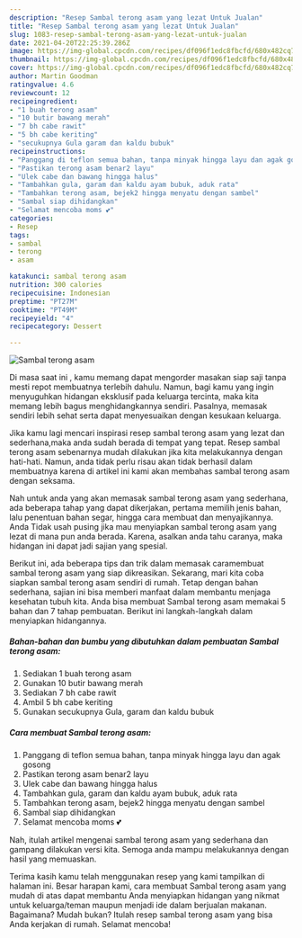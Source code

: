 ```yaml
---
description: "Resep Sambal terong asam yang lezat Untuk Jualan"
title: "Resep Sambal terong asam yang lezat Untuk Jualan"
slug: 1083-resep-sambal-terong-asam-yang-lezat-untuk-jualan
date: 2021-04-20T22:25:39.286Z
image: https://img-global.cpcdn.com/recipes/df096f1edc8fbcfd/680x482cq70/sambal-terong-asam-foto-resep-utama.jpg
thumbnail: https://img-global.cpcdn.com/recipes/df096f1edc8fbcfd/680x482cq70/sambal-terong-asam-foto-resep-utama.jpg
cover: https://img-global.cpcdn.com/recipes/df096f1edc8fbcfd/680x482cq70/sambal-terong-asam-foto-resep-utama.jpg
author: Martin Goodman
ratingvalue: 4.6
reviewcount: 12
recipeingredient:
- "1 buah terong asam"
- "10 butir bawang merah"
- "7 bh cabe rawit"
- "5 bh cabe keriting"
- "secukupnya Gula garam dan kaldu bubuk"
recipeinstructions:
- "Panggang di teflon semua bahan, tanpa minyak hingga layu dan agak gosong"
- "Pastikan terong asam benar2 layu"
- "Ulek cabe dan bawang hingga halus"
- "Tambahkan gula, garam dan kaldu ayam bubuk, aduk rata"
- "Tambahkan terong asam, bejek2 hingga menyatu dengan sambel"
- "Sambal siap dihidangkan"
- "Selamat mencoba moms 💕"
categories:
- Resep
tags:
- sambal
- terong
- asam

katakunci: sambal terong asam 
nutrition: 300 calories
recipecuisine: Indonesian
preptime: "PT27M"
cooktime: "PT49M"
recipeyield: "4"
recipecategory: Dessert

---
```



![Sambal terong asam](https://img-global.cpcdn.com/recipes/df096f1edc8fbcfd/680x482cq70/sambal-terong-asam-foto-resep-utama.jpg)

Di masa  saat ini , kamu memang dapat mengorder masakan siap saji tanpa mesti repot membuatnya terlebih dahulu. Namun, bagi kamu yang ingin menyuguhkan hidangan eksklusif pada keluarga tercinta, maka kita memang lebih bagus menghidangkannya sendiri. Pasalnya, memasak sendiri lebih sehat serta dapat menyesuaikan dengan kesukaan keluarga.

Jika kamu lagi mencari inspirasi resep sambal terong asam yang lezat dan sederhana,maka anda sudah berada di tempat yang tepat. Resep sambal terong asam  sebenarnya mudah dilakukan jika kita melakukannya dengan hati-hati. Namun, anda tidak perlu risau akan tidak berhasil dalam membuatnya 
karena di artikel ini kami akan membahas sambal terong asam dengan seksama.  



Nah untuk anda yang akan memasak sambal terong asam yang sederhana, ada beberapa tahap yang dapat dikerjakan, pertama memilih jenis bahan, lalu penentuan bahan segar, hingga cara membuat dan menyajikannya. Anda Tidak usah pusing jika mau menyiapkan sambal terong asam yang lezat di mana pun anda berada. Karena, asalkan anda  tahu caranya, maka hidangan ini dapat jadi sajian yang spesial.

Berikut ini, ada beberapa tips dan trik dalam memasak caramembuat sambal terong asam yang siap dikreasikan. Sekarang, mari kita coba siapkan sambal terong asam sendiri di rumah. Tetap dengan bahan sederhana, sajian ini bisa memberi manfaat dalam membantu menjaga kesehatan tubuh kita. Anda bisa membuat Sambal terong asam memakai 5 bahan dan 7 tahap pembuatan. Berikut ini langkah-langkah dalam menyiapkan hidangannya.

<!--inarticleads1-->

##### Bahan-bahan dan bumbu yang dibutuhkan dalam pembuatan Sambal terong asam:

1. Sediakan 1 buah terong asam
1. Gunakan 10 butir bawang merah
1. Sediakan 7 bh cabe rawit
1. Ambil 5 bh cabe keriting
1. Gunakan secukupnya Gula, garam dan kaldu bubuk




<!--inarticleads2-->

##### Cara membuat Sambal terong asam:

1. Panggang di teflon semua bahan, tanpa minyak hingga layu dan agak gosong
1. Pastikan terong asam benar2 layu
1. Ulek cabe dan bawang hingga halus
1. Tambahkan gula, garam dan kaldu ayam bubuk, aduk rata
1. Tambahkan terong asam, bejek2 hingga menyatu dengan sambel
1. Sambal siap dihidangkan
1. Selamat mencoba moms 💕




Nah, itulah artikel mengenai  sambal terong asam  yang sederhana dan gampang dilakukan versi kita. Semoga anda mampu melakukannya dengan hasil yang memuaskan. 

Terima kasih kamu telah menggunakan resep yang kami tampilkan di halaman ini. Besar harapan kami, cara membuat  Sambal terong asam yang mudah di atas dapat membantu Anda menyiapkan hidangan yang nikmat untuk keluarga/teman maupun menjadi ide dalam berjualan makanan. Bagaimana? Mudah bukan? Itulah resep sambal terong asam yang bisa Anda kerjakan di rumah. Selamat mencoba!

